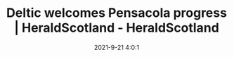 ---
"title": "Deltic welcomes Pensacola progress | HeraldScotland - HeraldScotland"
"date": "2021-9-21 4:0:1"
"feed_name": "GOOGLENEWSDRILLING"
"feed_website": "https://news.google.com/search?q=drilling%2Bincident&hl=en-US&gl=US&ceid=US:en"
"feed_rss": "https://news.google.com/rss/search?q=drilling%2Bincident&hl=en-US&gl=US&ceid=US:en"
"link": "https://www.heraldscotland.com/business_hq/19593283.deltic-welcomes-pensacola-progress/"
"file": "_posts/2021-1-1-50de61f7e5483fcf351cdc037a1c70dc8a6942be.md"
"accident": "0"
"drilling": "0"
"dead": "0"
"injured": "0"
"where": "unknown site"
---